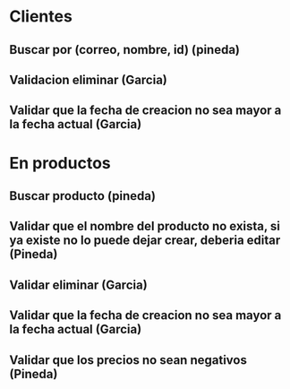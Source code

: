 # Clientes
## Buscar por (correo, nombre, id)  (pineda)
## Validacion eliminar (Garcia)
## Validar que la fecha de creacion no sea mayor a la fecha actual (Garcia)



# En productos 
## Buscar producto (pineda)
## Validar que el nombre del producto no exista, si ya existe no lo puede dejar crear, deberia editar (Pineda)
## Validar eliminar (Garcia)
## Validar que la fecha de creacion no sea mayor a la fecha actual (Garcia)
## Validar que los precios no sean negativos (Pineda)

